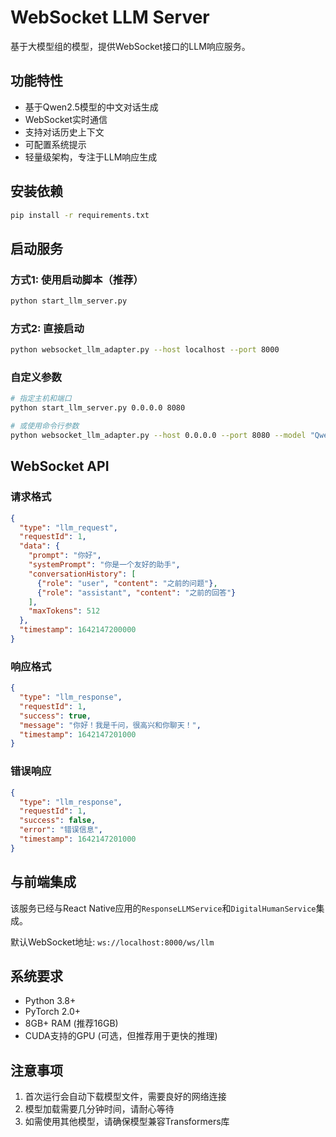 # WebSocket LLM Server

基于大模型组的模型，提供WebSocket接口的LLM响应服务。

## 功能特性

- 基于Qwen2.5模型的中文对话生成
- WebSocket实时通信
- 支持对话历史上下文
- 可配置系统提示
- 轻量级架构，专注于LLM响应生成

## 安装依赖

```bash
pip install -r requirements.txt
```

## 启动服务

### 方式1: 使用启动脚本（推荐）
```bash
python start_llm_server.py
```

### 方式2: 直接启动
```bash
python websocket_llm_adapter.py --host localhost --port 8000
```

### 自定义参数
```bash
# 指定主机和端口
python start_llm_server.py 0.0.0.0 8080

# 或使用命令行参数
python websocket_llm_adapter.py --host 0.0.0.0 --port 8080 --model "Qwen/Qwen2.5-7B-Instruct"
```

## WebSocket API

### 请求格式
```json
{
  "type": "llm_request",
  "requestId": 1,
  "data": {
    "prompt": "你好",
    "systemPrompt": "你是一个友好的助手",
    "conversationHistory": [
      {"role": "user", "content": "之前的问题"},
      {"role": "assistant", "content": "之前的回答"}
    ],
    "maxTokens": 512
  },
  "timestamp": 1642147200000
}
```

### 响应格式
```json
{
  "type": "llm_response",
  "requestId": 1,
  "success": true,
  "message": "你好！我是千问，很高兴和你聊天！",
  "timestamp": 1642147201000
}
```

### 错误响应
```json
{
  "type": "llm_response",
  "requestId": 1,
  "success": false,
  "error": "错误信息",
  "timestamp": 1642147201000
}
```

## 与前端集成

该服务已经与React Native应用的`ResponseLLMService`和`DigitalHumanService`集成。

默认WebSocket地址: `ws://localhost:8000/ws/llm`

## 系统要求

- Python 3.8+
- PyTorch 2.0+
- 8GB+ RAM (推荐16GB)
- CUDA支持的GPU (可选，但推荐用于更快的推理)

## 注意事项

1. 首次运行会自动下载模型文件，需要良好的网络连接
2. 模型加载需要几分钟时间，请耐心等待
3. 如需使用其他模型，请确保模型兼容Transformers库